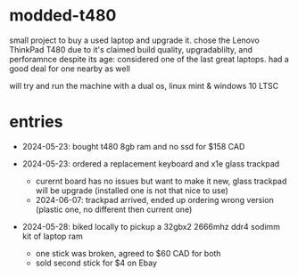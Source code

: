 # modded-t480

small project to buy a used laptop and upgrade it. chose the Lenovo ThinkPad T480 due to it's claimed build quality, upgradablilty, and perforamnce despite its age: considered one of the last great laptops. had a good deal for one nearby as well

will try and run the machine with a dual os, linux mint & windows 10 LTSC

# entries
- 2024-05-23: bought t480 8gb ram and no ssd for $158 CAD
  
- 2024-05-23: ordered a replacement keyboard and x1e glass trackpad
  - curernt board has no issues but want to make it new, glass trackpad will be upgrade (installed one is not that nice to use)
  - 2024-06-07: trackpad arrived, ended up ordering wrong version (plastic one, no different then current one)
  
- 2024-05-28: biked locally to pickup a 32gbx2 2666mhz ddr4 sodimm kit of laptop ram
  - one stick was broken, agreed to $60 CAD for both
  - sold second stick for $4 on Ebay
 
 

